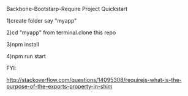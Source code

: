 Backbone-Bootstarp-Require Project Quickstart 

1)create folder say "myapp"

2)cd "myapp" from terminal.clone this repo

3)npm install

4)npm run start




FYI:

http://stackoverflow.com/questions/14095308/requirejs-what-is-the-purpose-of-the-exports-property-in-shim
